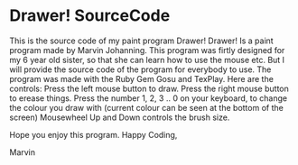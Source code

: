 Drawer! SourceCode
==================

This is the source code of my paint program Drawer!
Drawer! Is a paint program made by Marvin Johanning. This program was firtly designed for my 6 year old sister, so that she can learn how to use the mouse etc. But I will provide the source code of the program for everybody to use. The program was made with the Ruby Gem Gosu and TexPlay. Here are the controls:
Press the left mouse button to draw.
Press the right mouse button to erease things.
Press the number 1, 2, 3 .. 0 on your keyboard, to change the colour you draw with (current colour can be seen at the bottom of the screen)
Mousewheel Up and Down controls the brush size. 

Hope you enjoy this program.
Happy Coding,



Marvin
